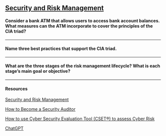 ## [Security and Risk Management](https://resources.infosecinstitute.com/certifications/cissp/security-risk-management/)

#### Consider a bank ATM that allows users to access bank account balances. What measures can the ATM incorporate to cover the principles of the CIA triad?

---

#### Name three best practices that support the CIA triad.

---

#### What are the three stages of the risk management lifecycle? What is each stage’s main goal or objective?

---






#### Resources
[Security and Risk Management](https://resources.infosecinstitute.com/certifications/cissp/security-risk-management/)

[How to Become a Security Auditor](https://www.cybersecurityeducation.org/careers/security-auditor/)

[How to use Cyber Security Evaluation Tool (CSET®) to assess Cyber Risk](https://www.youtube.com/watch?v=1PVC-fwnxp4)

[ChatGPT]()